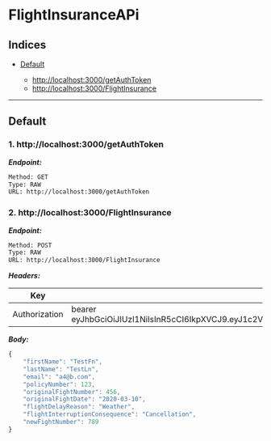 
# FlightInsuranceAPi



## Indices

* [Default](#default)

  * [http://localhost:3000/getAuthToken](#1-http:localhost:3000getauthtoken)
  * [http://localhost:3000/FlightInsurance](#2-http:localhost:3000flightinsurance)


--------


## Default



### 1. http://localhost:3000/getAuthToken



***Endpoint:***

```bash
Method: GET
Type: RAW
URL: http://localhost:3000/getAuthToken
```

### 2. http://localhost:3000/FlightInsurance



***Endpoint:***

```bash
Method: POST
Type: RAW
URL: http://localhost:3000/FlightInsurance
```


***Headers:***

| Key | Value | Description |
| --- | ------|-------------|
| Authorization | bearer eyJhbGciOiJIUzI1NiIsInR5cCI6IkpXVCJ9.eyJ1c2VybmFtZSI6ImFkbWluIiwiaWF0IjoxNTg0MzU2NTYyfQ.t9tKgCIecHq9iHEKR5Vezb2RBmJhU4YorzgW3GH9d9E |  |



***Body:***

```js        
{
	"firstName": "TestFn",
	"lastName": "TestLn",
	"email": "a4@b.com",
	"policyNumber": 123,
	"originalFightNumber": 456,
	"originalFightDate": "2020-03-10",
	"flightDelayReason": "Weather",
	"flightInterruptionConsequence": "Cancellation",
	"newFightNumber": 789
}
```
